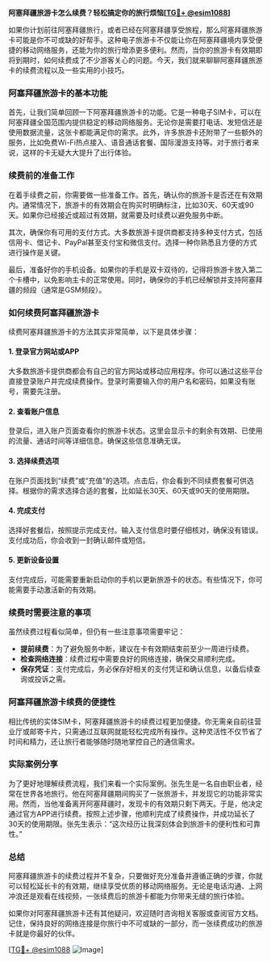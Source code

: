 **阿塞拜疆旅游卡怎么续费？轻松搞定你的旅行烦恼[[TG💪+ @esim1088](https://t.me/s/esim1088)]**

如果你计划前往阿塞拜疆旅行，或者已经在阿塞拜疆享受旅程，那么阿塞拜疆旅游卡可能是你不可或缺的好帮手。这种电子旅游卡不仅能让你在阿塞拜疆境内享受便捷的移动网络服务，还能为你的旅行增添更多便利。然而，当你的旅游卡有效期即将到期时，如何续费成了不少游客关心的问题。今天，我们就来聊聊阿塞拜疆旅游卡的续费流程以及一些实用的小技巧。

### 阿塞拜疆旅游卡的基本功能

首先，让我们简单回顾一下阿塞拜疆旅游卡的功能。它是一种电子SIM卡，可以在阿塞拜疆全国范围内提供稳定的移动网络服务。无论你是需要打电话、发短信还是使用数据流量，这张卡都能满足你的需求。此外，许多旅游卡还附带了一些额外的服务，比如免费Wi-Fi热点接入、语音通话套餐、国际漫游支持等。对于旅行者来说，这样的卡无疑大大提升了出行体验。

### 续费前的准备工作

在着手续费之前，你需要做一些准备工作。首先，确认你的旅游卡是否还在有效期内。通常情况下，旅游卡的有效期会在购买时明确标注，比如30天、60天或90天。如果你已经接近或超过有效期，就需要及时续费以避免服务中断。

其次，确保你有可用的支付方式。大多数旅游卡提供商都支持多种支付方式，包括信用卡、借记卡、PayPal甚至支付宝和微信支付。选择一种你熟悉且方便的方式进行操作是关键。

最后，准备好你的手机设备。如果你的手机是双卡双待的，记得将旅游卡放入第二个卡槽中，以免影响主卡的正常使用。同时，确保你的手机已经解锁并支持阿塞拜疆的频段（通常是GSM频段）。

### 如何续费阿塞拜疆旅游卡

续费阿塞拜疆旅游卡的方法其实非常简单，以下是具体步骤：

#### 1. 登录官方网站或APP

大多数旅游卡提供商都会有自己的官方网站或移动应用程序。你可以通过这些平台直接登录账户并完成续费操作。登录时需要输入你的用户名和密码，如果没有账号，需要先注册。

#### 2. 查看账户信息

登录后，进入账户页面查看你的旅游卡状态。这里会显示卡的剩余有效期、已使用的流量、通话时间等详细信息。确保这些信息准确无误。

#### 3. 选择续费选项

在账户页面找到“续费”或“充值”的选项。点击后，你会看到不同续费套餐可供选择。根据你的需求选择合适的套餐，比如延长30天、60天或90天的使用期限。

#### 4. 完成支付

选择好套餐后，按照提示完成支付。输入支付信息时要仔细核对，确保没有错误。支付成功后，你会收到一封确认邮件或短信。

#### 5. 更新设备设置

支付完成后，可能需要重新启动你的手机以更新旅游卡的状态。有些情况下，你可能需要手动激活新的有效期。

### 续费时需要注意的事项

虽然续费过程看似简单，但仍有一些注意事项需要牢记：

- **提前续费**：为了避免服务中断，建议在卡有效期结束前至少一周进行续费。
- **检查网络连接**：续费过程中需要良好的网络连接，确保交易顺利完成。
- **保存凭证**：支付完成后，务必保存好相关的支付凭证和确认信息，以备后续查询或投诉之需。

### 阿塞拜疆旅游卡续费的便捷性

相比传统的实体SIM卡，阿塞拜疆旅游卡的续费过程更加便捷。你无需亲自前往营业厅或邮寄卡片，只需通过互联网就能轻松完成所有操作。这种灵活性不仅节省了时间和精力，还让旅行者能够随时随地掌控自己的通信需求。

### 实际案例分享

为了更好地理解续费流程，我们来看一个实际案例。张先生是一名自由职业者，经常在世界各地旅行。他在阿塞拜疆期间购买了一张旅游卡，并发现它的功能非常实用。然而，当他准备离开阿塞拜疆时，发现卡的有效期只剩下两天。于是，他决定通过官方APP进行续费。按照上述步骤，他顺利完成了续费操作，并成功延长了30天的使用期限。张先生表示：“这次经历让我深刻体会到旅游卡的便利性和可靠性。”

### 总结

阿塞拜疆旅游卡的续费过程并不复杂，只要做好充分准备并遵循正确的步骤，你就可以轻松延长卡的有效期，继续享受优质的移动网络服务。无论是电话沟通、上网冲浪还是观看在线视频，一张续费后的旅游卡都能为你带来无缝的旅行体验。

如果你对阿塞拜疆旅游卡还有其他疑问，欢迎随时咨询相关客服或查阅官方文档。记住，保持良好的网络连接是你旅行中不可或缺的一部分，而一张续费成功的旅游卡就是你最好的伙伴。

[[TG💪+ @esim1088](https://t.me/s/esim1088) ![Image](https://i.postimg.cc/4NQfJmqS/Snipaste-2025-05-13-00-14-12.png)]